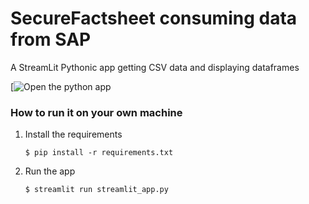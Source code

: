 # SecureFactsheet consuming data from SAP

A StreamLit Pythonic app getting CSV data and displaying dataframes

[![Open the python app](  )

### How to run it on your own machine

1. Install the requirements

   ```
   $ pip install -r requirements.txt
   ```

2. Run the app

   ```
   $ streamlit run streamlit_app.py
   ```

